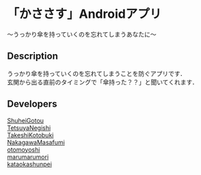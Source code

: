 「かささす」Androidアプリ
====
～うっかり傘を持っていくのを忘れてしまうあなたに～


## Description
うっかり傘を持っていくのを忘れてしまうことを防ぐアプリです．  
玄関から出る直前のタイミングで「傘持った？？」と聞いてくれます．　　

## Developers
[ShuheiGotou](https://github.com/ShuheiGotou)  
[TetsuyaNegishi](https://github.com/TetsuyaNegishi)  
[TakeshiKotobuki](https://github.com/TakeshiKotobuki)  
[NakagawaMasafumi](https://github.com/NakagawaMasafumi)  
[otomoyoshi](https://github.com/otomoyoshi)  
[marumarumori](https://github.com/marumarumori)  
[kataokashunpei](https://github.com/kataokashunpei)  
